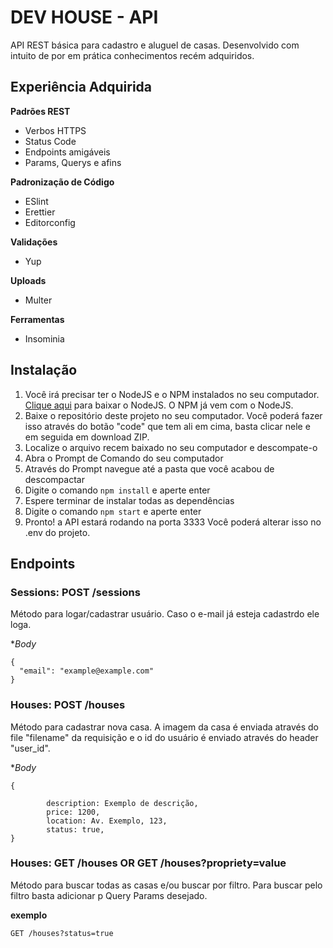# DEV HOUSE - API

API REST básica para cadastro e aluguel de casas. Desenvolvido com intuito de por em prática conhecimentos recém adquiridos.

## Experiência Adquirida 

**Padrões REST**

- Verbos HTTPS
- Status Code
- Endpoints amigáveis
- Params, Querys e afins

**Padronização de Código**

- ESlint
- Erettier
- Editorconfig

**Validações**

- Yup

**Uploads**

- Multer

**Ferramentas**

- Insominia

## Instalação

1. Você irá precisar ter o NodeJS e o NPM instalados no seu computador. [Clique aqui](https://nodejs.org/en/) para baixar o NodeJS. O NPM já vem com o NodeJS.
2. Baixe o repositório deste projeto no seu computador. Você poderá fazer isso através do botão "code" que tem ali em cima, basta clicar nele e em seguida em download ZIP.
3. Localize o arquivo recem baixado no seu computador e descompate-o
4. Abra o Prompt de Comando do seu computador
5. Através do Prompt navegue até a pasta que você acabou de descompactar
6. Digite o comando `npm install` e aperte enter
7. Espere terminar de instalar todas as dependências 
8. Digite o comando `npm start` e aperte enter
9. Pronto! a API estará rodando na porta 3333 Você poderá alterar isso no .env do projeto.



## Endpoints

### Sessions: POST /sessions

Método para logar/cadastrar usuário. Caso o e-mail já esteja cadastrdo ele loga.

**Body*
```
{
  "email": "example@example.com"
}

```

### Houses: POST /houses

Método para cadastrar nova casa. A imagem da casa é enviada através do file "filename" da requisição e o id do usuário é enviado através do header "user_id".

**Body*

```
{
  
		description: Exemplo de descrição,
		price: 1200,
		location: Av. Exemplo, 123,
		status: true,
}

```

### Houses: GET /houses OR GET /houses?propriety=value

Método para buscar todas as casas e/ou buscar por filtro. Para buscar pelo filtro basta adicionar p Query Params desejado.

**exemplo**
```
GET /houses?status=true
```


